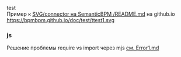 test  
Пример к [SVG/connector на SemanticBPM /README.md](https://github.com/bpmbpm/SemanticBPM/blob/main/implementations/SVG/connector/README.md) на github.io
https://bpmbpm.github.io/doc/test/ttest1.svg

### js
Решение проблемы require vs import через mjs [см. Error1.md](rdf-ext/Error1.md)
